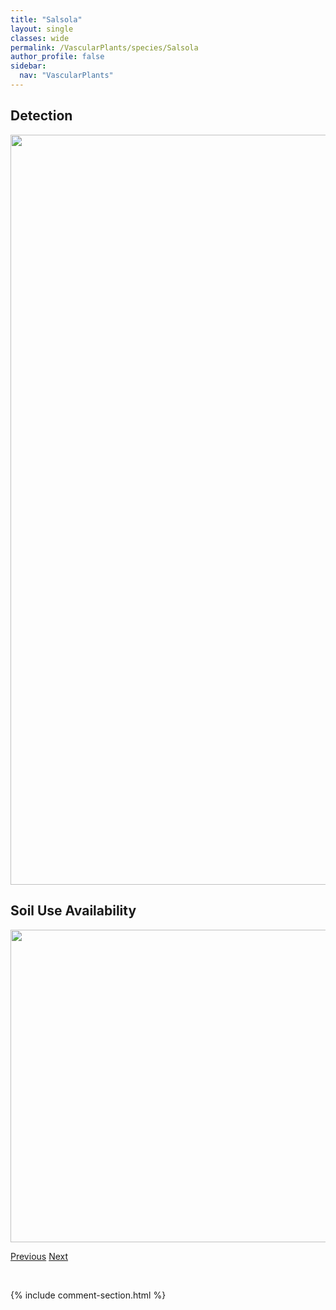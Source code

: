 ```yaml
---
title: "Salsola"
layout: single
classes: wide
permalink: /VascularPlants/species/Salsola
author_profile: false
sidebar:
  nav: "VascularPlants"
---
```


<h2>Detection</h2>

<a href="https://drive.google.com/uc?export=view&id=1UsLnXHKQ5r4mRNicNucC0pNYnr2Jq32E">
<img src="https://drive.google.com/uc?export=view&id=1UsLnXHKQ5r4mRNicNucC0pNYnr2Jq32E" height = "1200" width = "800">
</a>


<h2>Soil Use Availability</h2>

<a href="https://drive.google.com/uc?export=view&id=1_86uSFKrBfu_xS58JZHMLGDXWHAxwhxE">
<img src="https://drive.google.com/uc?export=view&id=1_86uSFKrBfu_xS58JZHMLGDXWHAxwhxE" height = "500" width = "1000">
</a>


<a href="/DevelopmentWebsite/VascularPlants/species/SalixVestita" class="pagination--pager" title="Salix vestita">Previous</a> <a href="/DevelopmentWebsite/VascularPlants/species/SalsolaTragusCollina" class="pagination--pager" title="Salsola tragus/collina">Next</a>

<p>&nbsp;</p>

{% include comment-section.html %}
